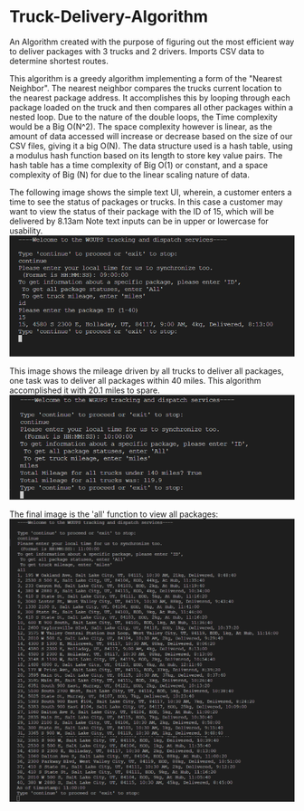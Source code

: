 # Truck-Delivery-Algorithm
An Algorithm created with the purpose of figuring out the most efficient way to deliver packages with 3 trucks and 2 drivers. Imports CSV data to determine shortest routes.

This algorithm is a greedy algorithm implementing a form of the "Nearest Neighbor". The nearest neighbor compares the trucks current location to the nearest package address. It accomplishes this by looping through each package loaded on the truck and then compares all other packages within a nested loop. Due to the nature of the double loops, the Time complexity would be a Big O(N^2). The space complexity however is linear, as the amount of data accessed will increase or decrease based on the size of our CSV files, giving it a big O(N). The data structure used is a hash table, using a modulus hash function based on its length to store key value pairs. The hash table has a time complexity of Big O(1) or constant, and a space complexity of Big (N) for due to the linear scaling nature of data.

The following image shows the simple text UI, wherein, a customer enters a time to see the status of packages or trucks.
In this case a customer may want to view the status of their package with the ID of 15, which will be delivered by 8.13am
Note text inputs can be in upper or lowercase for usability.
![](truck_deliv_1.PNG)

This image shows the mileage driven by all trucks to deliver all packages, one task was to deliver all packages within 40 miles.
This algorithm accomplished it with 20.1 miles to spare.
![](truck_deliv_2.PNG)

The final image is the 'all' function to view all packages:
![](truck_deliv_3.png)
